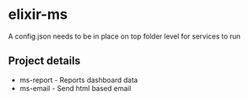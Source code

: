 # elixir-ms
A config.json needs to be in place on top folder level for services to run

## Project details
- ms-report    -  Reports dashboard data 
- ms-email     -  Send html based email
